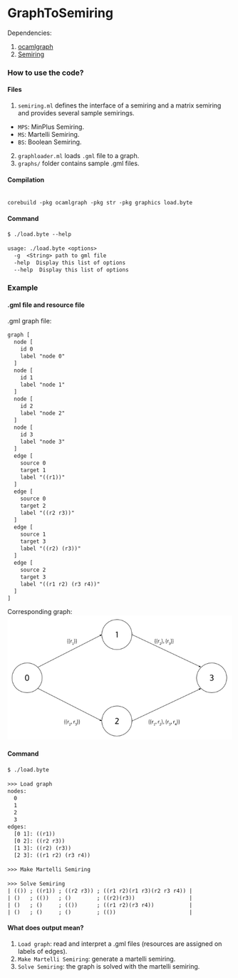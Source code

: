 GraphToSemiring
===============

Dependencies:

1. [ocamlgraph](https://github.com/backtracking/ocamlgraph)
2. [Semiring](https://github.com/kalasoo/Semiring)


### How to use the code?

#### Files

1. `semiring.ml` defines the interface of a semiring and a matrix semiring and provides several sample semirings.
  * `MPS`: MinPlus Semiring.
  * `MS`: Martelli Semiring.
  * `BS`: Boolean Semiring.
2. `graphloader.ml` loads `.gml` file to a graph.
3. `graphs/` folder contains sample .gml files.

#### Compilation

```shell

corebuild -pkg ocamlgraph -pkg str -pkg graphics load.byte

```

#### Command

```shell
$ ./load.byte --help

usage: ./load.byte <options>
  -g  <String> path to gml file
  -help  Display this list of options
  --help  Display this list of options
```

### Example

#### .gml file and resource file

.gml graph file:
```gml
graph [
  node [
    id 0
    label "node 0"
  ]
  node [
    id 1
    label "node 1"
  ]
  node [
    id 2
    label "node 2"
  ]
  node [
    id 3
    label "node 3"
  ]
  edge [
    source 0
    target 1
    label "((r1))"
  ]
  edge [
    source 0
    target 2
    label "((r2 r3))"
  ]
  edge [
    source 1
    target 3
    label "((r2) (r3))"
  ]
  edge [
    source 2
    target 3
    label "((r1 r2) (r3 r4))"
  ]
]
```

Corresponding graph:
![basic_graph](graphs/basic.png)

#### Command
```
$ ./load.byte

>>> Load graph
nodes:
  0
  1
  2
  3
edges:
  [0 1]: ((r1))
  [0 2]: ((r2 r3))
  [1 3]: ((r2) (r3))
  [2 3]: ((r1 r2) (r3 r4))

>>> Make Martelli Semiring

>>> Solve Semiring
| (()) ; ((r1)) ; ((r2 r3)) ; ((r1 r2)(r1 r3)(r2 r3 r4)) |
| ()   ; (())   ; ()        ; ((r2)(r3))                 |
| ()   ; ()     ; (())      ; ((r1 r2)(r3 r4))           |
| ()   ; ()     ; ()        ; (())                       |
```

#### What does output mean?

1. `Load graph`: read and interpret a .gml files (resources are assigned on labels of edges).
2. `Make Martelli Semiring`: generate a martelli semiring.
3. `Solve Semiring`: the graph is solved with the martelli semiring.

